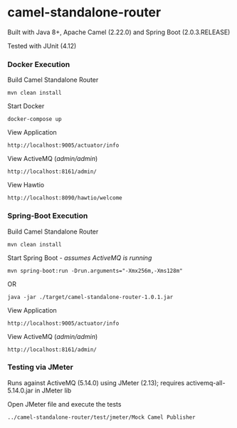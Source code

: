 camel-standalone-router
=======================

Built with Java 8+, Apache Camel (2.22.0) and Spring Boot (2.0.3.RELEASE)

Tested with JUnit (4.12)

### Docker Execution

Build Camel Standalone Router

`mvn clean install`

Start Docker

`docker-compose up`

View Application

`http://localhost:9005/actuator/info`

View ActiveMQ (_admin/admin_)

`http://localhost:8161/admin/`

View Hawtio

`http://localhost:8090/hawtio/welcome`


### Spring-Boot Execution

Build Camel Standalone Router

`mvn clean install`

Start Spring Boot - _assumes ActiveMQ is running_

`mvn spring-boot:run -Drun.arguments="-Xmx256m,-Xms128m"`

OR

`java -jar ./target/camel-standalone-router-1.0.1.jar`

View Application

`http://localhost:9005/actuator/info`

View ActiveMQ (_admin/admin_)

`http://localhost:8161/admin/`

### Testing via JMeter

Runs against ActiveMQ (5.14.0) using JMeter (2.13); requires activemq-all-5.14.0.jar in JMeter lib

Open JMeter file and execute the tests

`../camel-standalone-router/test/jmeter/Mock Camel Publisher`
